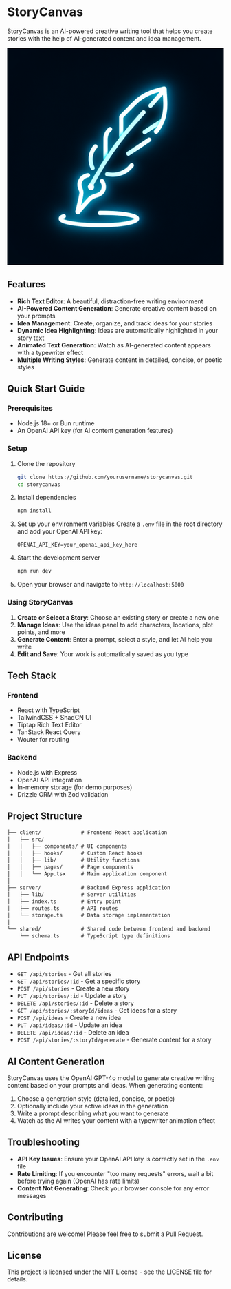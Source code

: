# StoryCanvas

StoryCanvas is an AI-powered creative writing tool that helps you create stories with the help of AI-generated content and idea management.

![StoryCanvas](generated-icon.png)

## Features

- **Rich Text Editor**: A beautiful, distraction-free writing environment
- **AI-Powered Content Generation**: Generate creative content based on your prompts
- **Idea Management**: Create, organize, and track ideas for your stories
- **Dynamic Idea Highlighting**: Ideas are automatically highlighted in your story text
- **Animated Text Generation**: Watch as AI-generated content appears with a typewriter effect
- **Multiple Writing Styles**: Generate content in detailed, concise, or poetic styles

## Quick Start Guide

### Prerequisites

- Node.js 18+ or Bun runtime
- An OpenAI API key (for AI content generation features)

### Setup

1. Clone the repository
   ```bash
   git clone https://github.com/yourusername/storycanvas.git
   cd storycanvas
   ```

2. Install dependencies
   ```bash
   npm install
   ```

3. Set up your environment variables
   Create a `.env` file in the root directory and add your OpenAI API key:
   ```
   OPENAI_API_KEY=your_openai_api_key_here
   ```

4. Start the development server
   ```bash
   npm run dev
   ```

5. Open your browser and navigate to `http://localhost:5000`

### Using StoryCanvas

1. **Create or Select a Story**: Choose an existing story or create a new one
2. **Manage Ideas**: Use the ideas panel to add characters, locations, plot points, and more
3. **Generate Content**: Enter a prompt, select a style, and let AI help you write
4. **Edit and Save**: Your work is automatically saved as you type

## Tech Stack

### Frontend
- React with TypeScript
- TailwindCSS + ShadCN UI
- Tiptap Rich Text Editor
- TanStack React Query
- Wouter for routing

### Backend
- Node.js with Express
- OpenAI API integration
- In-memory storage (for demo purposes)
- Drizzle ORM with Zod validation

## Project Structure

```
├── client/             # Frontend React application
│   ├── src/
│   │   ├── components/ # UI components
│   │   ├── hooks/      # Custom React hooks
│   │   ├── lib/        # Utility functions
│   │   ├── pages/      # Page components
│   │   └── App.tsx     # Main application component
│
├── server/             # Backend Express application
│   ├── lib/            # Server utilities
│   ├── index.ts        # Entry point
│   ├── routes.ts       # API routes
│   └── storage.ts      # Data storage implementation
│
└── shared/             # Shared code between frontend and backend
    └── schema.ts       # TypeScript type definitions
```

## API Endpoints

- `GET /api/stories` - Get all stories
- `GET /api/stories/:id` - Get a specific story
- `POST /api/stories` - Create a new story
- `PUT /api/stories/:id` - Update a story
- `DELETE /api/stories/:id` - Delete a story
- `GET /api/stories/:storyId/ideas` - Get ideas for a story
- `POST /api/ideas` - Create a new idea
- `PUT /api/ideas/:id` - Update an idea
- `DELETE /api/ideas/:id` - Delete an idea
- `POST /api/stories/:storyId/generate` - Generate content for a story

## AI Content Generation

StoryCanvas uses the OpenAI GPT-4o model to generate creative writing content based on your prompts and ideas. When generating content:

1. Choose a generation style (detailed, concise, or poetic)
2. Optionally include your active ideas in the generation
3. Write a prompt describing what you want to generate
4. Watch as the AI writes your content with a typewriter animation effect

## Troubleshooting

- **API Key Issues**: Ensure your OpenAI API key is correctly set in the `.env` file
- **Rate Limiting**: If you encounter "too many requests" errors, wait a bit before trying again (OpenAI has rate limits)
- **Content Not Generating**: Check your browser console for any error messages

## Contributing

Contributions are welcome! Please feel free to submit a Pull Request.

## License

This project is licensed under the MIT License - see the LICENSE file for details.